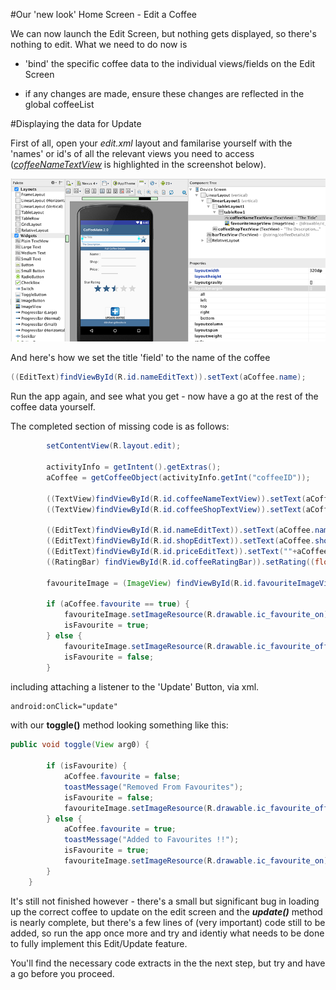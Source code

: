 #Our 'new look' Home Screen - Edit a Coffee

We can now launch the Edit Screen, but nothing gets displayed, so there's nothing to edit. What we need to do now is 

- 'bind' the specific coffee data to the individual views/fields on the Edit Screen

- if any changes are made, ensure these changes are reflected in the global coffeeList

#Displaying the data for Update

First of all, open your <i>edit.xml</i> layout and familarise yourself with the 'names' or id's of all the relevant views you need to access (<i><u>coffeeNameTextView</u></i> is highlighted in the screenshot below).

![](../img/lab0309.png)

And here's how we set the title 'field' to the name of the coffee

~~~java
((EditText)findViewById(R.id.nameEditText)).setText(aCoffee.name);
~~~

Run the app again, and see what you get - now have a go at the rest of the coffee data yourself.

The completed section of missing code is as follows:

~~~java
		setContentView(R.layout.edit);

		activityInfo = getIntent().getExtras();
		aCoffee = getCoffeeObject(activityInfo.getInt("coffeeID"));

		((TextView)findViewById(R.id.coffeeNameTextView)).setText(aCoffee.name);
		((TextView)findViewById(R.id.coffeeShopTextView)).setText(aCoffee.shop);

		((EditText)findViewById(R.id.nameEditText)).setText(aCoffee.name);
		((EditText)findViewById(R.id.shopEditText)).setText(aCoffee.shop);
		((EditText)findViewById(R.id.priceEditText)).setText(""+aCoffee.price);
		((RatingBar) findViewById(R.id.coffeeRatingBar)).setRating((float)aCoffee.rating);

		favouriteImage = (ImageView) findViewById(R.id.favouriteImageView);

		if (aCoffee.favourite == true) {
			favouriteImage.setImageResource(R.drawable.ic_favourite_on);
			isFavourite = true;
		} else {
			favouriteImage.setImageResource(R.drawable.ic_favourite_off);
			isFavourite = false;
		}
~~~

including attaching a listener to the 'Update' Button, via xml.

~~~xml
android:onClick="update"
~~~

with our <b>toggle()</b> method looking something like this:

~~~java
public void toggle(View arg0) {

		if (isFavourite) {
			aCoffee.favourite = false;
			toastMessage("Removed From Favourites");
			isFavourite = false;
			favouriteImage.setImageResource(R.drawable.ic_favourite_off);
		} else {
			aCoffee.favourite = true;
			toastMessage("Added to Favourites !!");
			isFavourite = true;
			favouriteImage.setImageResource(R.drawable.ic_favourite_on);
		}
	}
~~~

It's still not finished however - there's a small but significant bug in loading up the correct coffee to update on the edit screen and the <i><b>update()</b></i> method is nearly complete, but there's a few lines of (very important) code still to be added, so run the app once more and try and identiy what needs to be done to fully implement this Edit/Update feature.

You'll find the necessary code extracts in the the next step, but try and have a go before you proceed.
